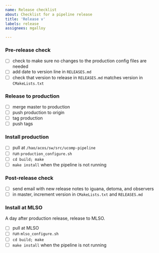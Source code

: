 ```yaml
---
name: Release checklist
about: Checklist for a pipeline release
title: 'Release v'
labels: release
assignees: mgalloy

---
```


### Pre-release check

- [ ] check to make sure no changes to the production config files are needed
- [ ] add date to version line in `RELEASES.md`
- [ ] check that version to release in `RELEASES.md` matches version in `CMakeLists.txt`

### Release to production

- [ ] merge master to production
- [ ] push production to origin
- [ ] tag production
- [ ] push tags

### Install production

- [ ] pull at `/hao/acos/sw/src/ucomp-pipeline`
- [ ] run `production_configure.sh`
- [ ] `cd build; make`
- [ ] `make install` when the pipeline is not running

### Post-release check

- [ ] send email with new release notes to iguana, detoma, and observers
- [ ] in master, increment version in `CMakeLists.txt` and `RELEASES.md`

### Install at MLSO

A day after production release, release to MLSO.

- [ ] pull at MLSO
- [ ] run `mlso_configure.sh`
- [ ] `cd build; make`
- [ ] `make install` when the pipeline is not running
